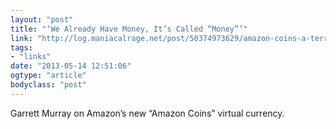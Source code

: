 ```yaml
---
layout: "post"
title: "‘We Already Have Money, It’s Called “Money”’"
link: "http://log.maniacalrage.net/post/50374973629/amazon-coins-a-terrible-idea-for-consumers"
tags: 
- "links"
date: "2013-05-14 12:51:06"
ogtype: "article"
bodyclass: "post"
---
```


Garrett Murray on Amazon’s new “Amazon Coins” virtual currency.